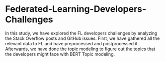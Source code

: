 # Federated-Learning-Developers-Challenges
In this study, we have explored the FL developers challenges by analyzing the Stack Overflow posts and GitHub issues. First, we have gathered all the relevant data to FL and have preprocessed and postprocessed it. Afterwards, we have done the topic modeling to figure out the topics that the developers might face with BERT Topic modeling. 
